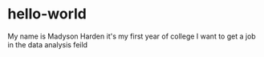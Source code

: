 # hello-world 
My name is Madyson Harden it's my first year of college
I want to get a job in the data analysis feild 
